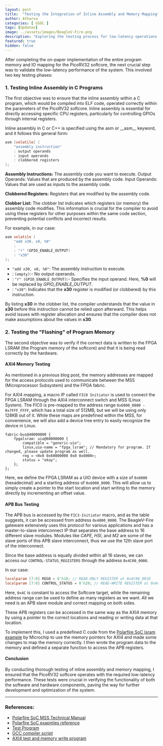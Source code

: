 ```yaml
---
layout: post
title:  "Testing the Integration of Inline Assembly and Memory Mapping"
author: Atharva
categories: [ GSOC ]
tags: [Updates]
image: ../assets/images/BeagleV-Fire.png
description: "Exploring the testing process for low-latency operations in PicoRV32, focusing on inline assembly and program memory flashing to ensure efficient integration towards software side of things."
featured: true
hidden: false
---
```


After completing the on-paper implementation of the entire program memory and IO mapping for the PicoRV32 softcore, the next crucial step was to validate the low-latency performance of the system. This involved two key testing phases:

### 1. Testing Inline Assembly in C Programs
The first objective was to ensure that the inline assembly within a C program, which would be compiled into ELF code, operated correctly within the parameters of the PicoRV32 softcore. Inline assembly is essential for directly accessing specific CPU registers, particularly for controlling GPIOs through internal registers.

Inline assembly in C or C++ is specified using the asm or \_\_asm__ keyword, and it follows this general form:

```c
asm [volatile] (
    "assembly instruction" 
    : output operands 
    : input operands 
    : clobbered registers
);
```
**Assembly Instructions:** The assembly code you want to execute.
Output Operands: Values that are produced by the assembly code.
Input Operands: Values that are used as inputs to the assembly code.

**Clobbered Registers:** Registers that are modified by the assembly code.

**Clobber List:**
The clobber list indicates which registers (or memory) the assembly code modifies. This information is crucial for the compiler to avoid using these registers for other purposes within the same code section, preventing potential conflicts and incorrect results.

For example, in our case:

```c
asm volatile (
    "add x30, x0, %0"
    :
    : "r" (GPIO_ENABLE_OUTPUT)
    : "x30"
);
```
- `"add x30, x0, %0"`: The assembly instruction to execute.
- : `(empty)`:- No output operands.
- : `"r" (GPIO_ENABLE_OUTPUT)`:- Specifies the input operand. Here, **%0** will be replaced by *GPIO_ENABLE_OUTPUT*.
- : `"x30"`: Indicates that the **x30** register is modified (or clobbered) by this instruction.

By listing **x30** in the clobber list, the compiler understands that the value in **x30** before this instruction cannot be relied upon afterward. This helps avoid issues with register allocation and ensures that the compiler does not make assumptions about the values in **x30**.

### 2. Testing the "Flashing" of Program Memory
The second objective was to verify if the correct data is written to the FPGA LSRAM (the Program memory of the softcore) and that it is being read correctly by the hardware.

#### AXI4 Memory Testing
As mentioned in a previous blog post, the memory addresses are mapped for the access protocols used to communicate between the MSS (Microprocessor Subsystem) and the FPGA fabric.

For AXI4 mapping, a macro IP called `FIC0 Initiator` is used to connect the FPGA LSRAM through the AXI4 interconnect switch and MSS (Linux System). The FIC0 is pre-mapped to the address range `0x6000_0000 - 0x7FFF_FFFF`, which has a total size of 512MB, but we will be using only 128KB out of it. While these maps are predefined within the MSS, for convenience, we will also add a device tree entry to easily recognize the device in Linux.

```dtso
fabric-bus@40000000 {
    fpgalsram: uio@60000000 {
        compatible = "generic-uio";
        linux,uio-name = "fpga_lsram"; // Mandatory for program. If changed, please update program as well.
        reg = <0x0 0x60000000 0x0 0x8000>;
        status = "okay";
    };
};
```
Here, we define the FPGA LSRAM as a UIO device with a size of `0x8000` (hexadecimal) and a starting address of `0x6000_0000`. This will allow us to simply create a pointer to the start location and start writing to the memory directly by incrementing an offset value.

#### APB Bus Testing
The APB bus is accessed by the `FIC3-Initiator` macro, and as the table suggests, it can be accessed from address `0x4000_0000`. The BeagleV-Fire gateware extensively uses this protocol for various applications and has a master-to-slave interconnect IP that separates the base address to 16 different slave modules. Modules like *CAPE*, *HSI*, and *M2* are some of the slave ports of this APB slave interconnect, thus we use the 12th slave port of the interconnect.

Since the base address is equally divided within all 16 slaves, we can access our `CONTROL-STATUS_REGISTERS` through the address `0x4C00_0000`.

In our case:

```verilog
localparam [7:0] REG0 = 8'h10; // READ-ONLY REGISTER at 0x4C00_0010
localparam [7:0] CONTROL_STATUS = 8'h20; // READ-WRITE REGISTER at 0x4C00_0020
```
Here, `0x4C` is constant to access the Softcore target, while the remaining address range can be used to define as many registers as we want. All we need is an APB slave module and correct mapping on both sides.

These APB registers can be accessed in the same way as the AXI4 memory by using a pointer to the correct locations and reading or writing data at that location.

To implement this, I used a predefined C code from the [Polarfire SoC lsram example](https://github.com/polarfire-soc/polarfire-soc-linux-examples/blob/master/fpga-fabric-interfaces/lsram/uio-lsram-read-write.c) by Microchip to use the memory pointers for AXI4 and made some changes to map the memory correctly. I then wrote the program data to the memory and defined a separate function to access the APB registers.

#### Conclusion
By conducting thorough testing of inline assembly and memory mapping, I ensured that the PicoRV32 softcore operates with the required low-latency performance. These tests were crucial in verifying the functionality of both the software and hardware components, paving the way for further development and optimization of the system.

---
### References:
- [Polarfire SoC MSS Technical Manual](https://www.microsemi.com/document-portal/doc_view/1245725-polarfire-soc-fpga-mss-technical-reference-manual)
- [Polarfire SoC exapmles reference](https://github.com/polarfire-soc/polarfire-soc-linux-examples/blob/master/fpga-fabric-interfaces/lsram/uio-lsram-read-write.c)
- [Test Program](https://openbeagle.org/gsoc/2024/riscv-io-core/-/blob/rv32e-test/sources/FPGA-design/script_support/components/SOFTCORE/PICO_RISCV/firmware/firmware.c?ref_type=heads)
- [GCC compiler script](https://openbeagle.org/gsoc/2024/riscv-io-core/-/blob/rv32e-test/sources/FPGA-design/script_support/components/SOFTCORE/PICO_RISCV/firmware/generatehex.sh?ref_type=heads)
- [AXI4 test and memory write program](https://openbeagle.org/gsoc/2024/riscv-io-core/-/blob/rv32e-test/sources/FPGA-design/script_support/components/SOFTCORE/PICO_RISCV/firmware/AXI_test.c?ref_type=heads)